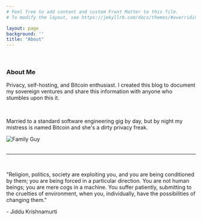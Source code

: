 ```yaml
---
# Feel free to add content and custom Front Matter to this file.
# To modify the layout, see https://jekyllrb.com/docs/themes/#overriding-theme-defaults

layout: page
background: ''
title: "About"
---
```

<br/>
<div>
  <h3>
    About Me
  </h3>
  <div>
    <p>Privacy, self-hosting, and Bitcoin enthusiast. I created this blog to document my sovereign ventures
      and share this information with anyone who stumbles upon this it.</p>
  </div>
  <br/>
  <div>
    <p>Married to a standard software engineering gig by day, but by night my mistress is named Bitcoin and she's a dirty privacy freak.</p>
    <img src="https://media.giphy.com/media/EuhidVsRs4g5a/giphy.gif" alt="Family Guy">
  </div>
</div>
<br/>
<hr/>
<br/>

<div>
  <p>"Religion, politics, society are exploiting you, and you are being conditioned by them; you are being forced in a particular direction. You are not human beings; you are mere cogs in a machine. You suffer patiently, submitting to the cruelties of environment, when you, individually, have the possibilities of changing them."</p>
  - Jiddu Krishnamurti
</div>
